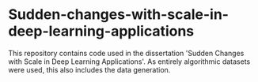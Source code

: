 # Sudden-changes-with-scale-in-deep-learning-applications

This repository contains code used in the dissertation 'Sudden Changes with Scale in Deep Learning Applications'. 
As entirely algorithmic datasets were used, this also includes the data generation.

